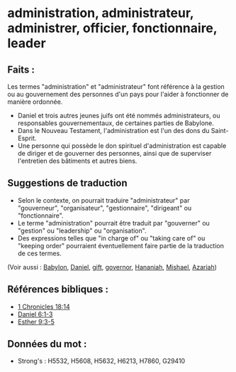 # administration, administrateur, administrer, officier, fonctionnaire, leader

## Faits :

Les termes "administration" et "administrateur" font référence à la gestion ou au gouvernement des personnes d'un pays pour l'aider à fonctionner de manière ordonnée.

* Daniel et trois autres jeunes juifs ont été nommés administrateurs, ou responsables gouvernementaux, de certaines parties de Babylone.
* Dans le Nouveau Testament, l'administration est l'un des dons du Saint-Esprit.
* Une personne qui possède le don spirituel d'administration est capable de diriger et de gouverner des personnes, ainsi que de superviser l'entretien des bâtiments et autres biens.

## Suggestions de traduction

* Selon le contexte, on pourrait traduire "administrateur" par "gouverneur", "organisateur", "gestionnaire", "dirigeant" ou "fonctionnaire".
* Le terme "administration" pourrait être traduit par "gouverner" ou "gestion" ou "leadership" ou "organisation".
* Des expressions telles que "in charge of" ou "taking care of" ou "keeping order" pourraient éventuellement faire partie de la traduction de ces termes.

(Voir aussi : [Babylon](../names/babylon.md), [Daniel](../names/daniel.md), [gift](../kt/gift.md), [governor](../other/governor.md), [Hananiah](../names/hananiah.md), [Mishael](../names/mishael.md), [Azariah](../names/azariah.md))

## Références bibliques :

* [1 Chronicles 18:14](rc://en/tn/help/1ch/18/14)
* [Daniel 6:1-3](rc://en/tn/help/dan/06/01)
* [Esther 9:3-5](rc://en/tn/help/est/09/03)

## Données du mot :

* Strong's : H5532, H5608, H5632, H6213, H7860, G29410
